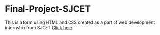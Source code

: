 # Final-Project-SJCET
This is a form using HTML and CSS created as a part of web development internship from SJCET
[Click here](https://aishwarya-ashok.github.io/Final-Project-SJCET/)

